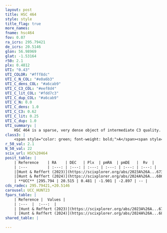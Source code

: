 ```yaml
---
layout: post
title: HSC 464
style: style
title_flag: true
more_names: 
fname: hsc464
fov: 0.07
ra_icrs: 295.79421
de_icrs: 20.5146
glon: 56.98969
glat: -1.53164
r50: 2.1
plx: 0.4812
UTI: "0.43"
UTI_COLOR: "#fff8dc"
UTI_C_N_COL: "#e0a6b3"
UTI_C_dens_COL: "#a6cab9"
UTI_C_C3_COL: "#eef8d4"
UTI_C_lit_COL: "#fdd7c3"
UTI_C_dup_COL: "#a6cab9"
UTI_C_N: 0.0
UTI_C_dens: 1.0
UTI_C_C3: 0.62
UTI_C_lit: 0.25
UTI_C_dup: 1.0
UTI_summary: |
    HSC 464 is a sparse, very dense object of intermediate C3 quality. It was recently reported in the literature.<br><br><span style="color: #99180f; font-weight: bold;">Warning: </span>contains less than 25 stars with <i>P>0.5</i> estimated.
class3: |
    <span style="color: green; font-weight: bold;">A</span><span style="color: red; font-weight: bold;">C</span>
r_50_val: 2.1
N_50_val: 22
scix_url: HSC%20464
posit_table: |
    | Reference    | RA    | DEC   | Plx  | pmRA  | pmDE   |  Rv  |
    | :---         | :---: | :---: | :---: | :---: | :---: | :---: |
    |[Hunt & Reffert (2023)](https://scixplorer.org/abs/2023A%26A...673A.114H) | 295.792 | 20.52 | 0.494 | -1.871 | -2.896 | -- |
    |[Hunt & Reffert (2024)](https://scixplorer.org/abs/2024A%26A...686A..42H) | 295.792 | 20.52 | 0.494 | -1.871 | -2.896 | -- |
    | **UCC** |295.794 | 20.515 | 0.481 | -1.901 | -2.897 | -- | 
cds_radec: 295.79421,+20.5146
carousel: UCC_HUNT23
fpars_table: |
    | Reference |  Values |
    | :---  |  :---:  |
    | [Hunt & Reffert (2023)](https://scixplorer.org/abs/2023A%26A...673A.114H) | `AV50=3.146, diffAV50=1.493, MOD50=11.439, logAge50=7.736` |
    | [Hunt & Reffert (2024)](https://scixplorer.org/abs/2024A%26A...686A..42H) | `MassJ=166.751` |
shared_table: |
    
---
```

